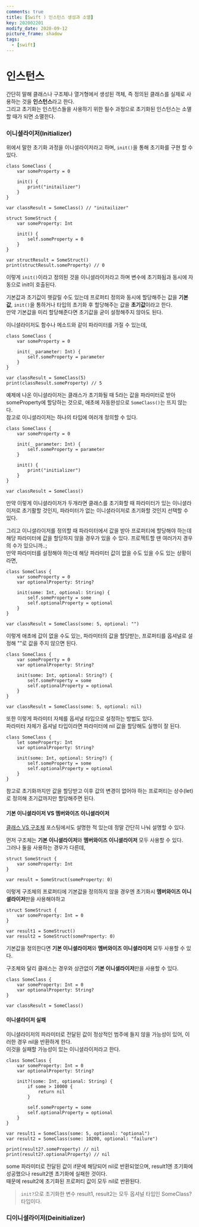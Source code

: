 ```yaml
---
comments: true
title: [Swift ) 인스턴스 생성과 소멸]
key: 202002201
modify_date: 2020-09-12
picture_frame: shadow
tags:
  - [swift]
---
```

 
# 인스턴스
 
간단히 말해 클래스나 구조체나 열거형에서 생성된 객체, 즉 정의된 클래스를 실제로 사용하는 것을 **인스턴스**라고 한다.   
그리고 초기화는 인스턴스들을 사용하기 위한 필수 과정으로 초기화된 인스턴스는 소멸할 때가 되면 소멸한다.
 
### 이니셜라이저(Initializer)
 
위에서 말한 초기화 과정을 이니셜라이저라고 하며, `init()`을 통해 초기화를 구현 할 수 있다.
```
class SomeClass {
    var someProperty = 0
    
    init() {
        print("initailizer")
    }
}
 
var classResult = SomeClass() // "initailizer"

struct SomeStruct {
    var someProperty: Int
    
    init() {
        self.someProperty = 0
    }
}
 
var structResult = SomeStruct()
print(structResult.someProperty) // 0
```
이렇게 `init()`이라고 정의된 것을 이니셜라이저라고 하며 변수에 초기화됨과 동시에 자동으로 init이 호출된다.   
 
기본값과 초기값이 헷갈릴 수도 있는데 프로퍼티 정의와 동시에 할당해주는 값을 **기본값**, `init()`을 통하거나 타입의 초기화 후 할당해주는 값을 **초기값**이라고 한다.   
만약 기본값을 미리 할당해준다면 초기값을 굳이 설정해주지 않아도 된다.
    
    
이니셜라이저도 함수나 메소드와 같이 파라미터를 가질 수 있는데,
```
class SomeClass {
    var someProperty = 0
    
    init(_ parameter: Int) {
        self.someProperty = parameter
    }
}
 
var classResult = SomeClass(5)
print(classResult.someProperty) // 5
```
예제에 나온 이니셜라이저는 클래스가 초기화될 때 5라는 값을 파라미터로 받아 someProperty에 할당하는 것으로, 애초에 자동완성으로 `SomeClass()`는 뜨지 않는다.   
참고로 이니셜라이저는 하나의 타입에 여러개 정의할 수 있다.
```
class SomeClass {
    var someProperty = 0
    
    init(_ parameter: Int) {
        self.someProperty = parameter
    }
    
    init() {
        print("initializer")
    }
}
 
var classResult = SomeClass()
```
만약 이렇게 이니셜라이저가 두개라면 클래스를 초기화할 때 파라미터가 있는 이니셜라이저로 초기활할 것인지, 파라미터가 없는 이니셜라이저로 초기화할 것인지 선택할 수 있다.
    
    
그리고 이니셜라이저를 정의할 때 파라미터에서 값을 받아 프로퍼티에 할당해야 하는데 해당 파라미터에 값을 할당하지 않을 경우가 있을 수 있다. 프로젝트할 땐 여러가지 경우의 수가 있으니까..;   
만약 파라미터를 설정해야 하는데 해당 파라미터 값이 없을 수도 있을 수도 있는 상황이라면,
```
class SomeClass {
    var someProperty = 0
    var optionalProperty: String?
    
    init(some: Int, optional: String) {
        self.someProperty = some
        self.optionalProperty = optional
    }
}
 
var classResult = SomeClass(some: 5, optional: "")
```
이렇게 애초에 값이 없을 수도 있는, 파라미터의 값을 할당받는, 프로퍼티를 옵셔널로 설정해 ""로 값을 주지 않으면 된다.
```
class SomeClass {
    var someProperty = 0
    var optionalProperty: String?
    
    init(some: Int, optional: String?) {
        self.someProperty = some
        self.optionalProperty = optional
    }
}
 
var classResult = SomeClass(some: 5, optional: nil)
```
또한 이렇게 파라미터 자체를 옵셔널 타입으로 설정하는 방법도 있다.   
파라미터 자체가 옵셔널 타입이라면 파라미터에 nil 값을 할당해도 실행이 잘 된다.
    
    
```
class SomeClass {
    let someProperty: Int
    var optionalProperty: String?
    
    init(some: Int, optional: String?) {
        self.someProperty = some
        self.optionalProperty = optional
    }
}
```
참고로 초기화까지만 값을 할당받고 이후 값의 변경이 없어야 하는 프로퍼티는 상수(let)로 정의해 초기값까지만 할당해주면 된다.

#### 기본 이니셜라이저 VS 멤버와이즈 이니셜라이저
 
[클래스 VS 구조체](https://khyeji98.github.io/post/2020/01/22/struct-class.html) 포스팅에서도 설명한 적 있는데 정말 간단히 나눠 설명할 수 있다.
    
    
먼저 구조체는 **기본 이니셜라이저**와 **멤버와이즈 이니셜라이저** 모두 사용할 수 있다.   
그러나 둘을 사용하는 경우가 다른데,
```
struct SomeStruct {
    var someProperty: Int
}
 
var result = SomeStruct(someProperty: 0)
```
이렇게 구조체의 프로퍼티에 기본값을 정의하지 않을 경우엔 초기화시 **멤버와이즈 이니셜라이저**만을 사용해야하고
```
struct SomeStruct {
    var someProperty: Int = 0
}
 
var result1 = SomeStruct()
var result2 = SomeStruct(someProperty: 0)
```
기본값을 정의한다면 **기본 이니셜라이저**와 **멤버와이즈 이니셜라이저** 모두 사용할 수 있다.
    
    
구조체와 달리 클래스는 경우와 상관없이 **기본 이니셜라이저**만을 사용할 수 있다.
```
class SomeClass {
    var someProperty: Int = 0
    var optionalProperty: String?
}
 
var classResult = SomeClass()
```
 
#### 이니셜라이저 실패
 
이니셜라이저의 파라미터로 전달된 값이 정상적인 범주에 들지 않을 가능성이 있어, 이러한 경우 nil을 반환하게 한다.   
이것을 실패할 가능성이 있는 이니셜라이저라고 한다.
```
class SomeClass {
    var someProperty: Int = 0
    var optionalProperty: String?
    
    init?(some: Int, optional: String) {
        if some > 10000 {
            return nil
        }
        
        self.someProperty = some
        self.optionalProperty = optional
    }
}
 
var result1 = SomeClass(some: 5, optional: "optional")
var result2 = SomeClass(some: 10200, optional: "failure")
 
print(result2?.someProperty) // nil
print(result2?.optionalProperty) // nil
```
some 파라미터로 전달된 값이 if문에 해당되어 nil로 반환되었으며, result1엔 초기화에 성공했으나 result2엔 초기화에 실패한 것이다.   
때문에 result2에 초기화된 프로퍼티 값이 모두 nil로 반환된다.
 
> `init?`으로 초기화한 변수 result1, result2는 모두 옵셔널 타입인 SomeClass? 타입이다.
 
### 디이니셜라이저(Deinitializer)

